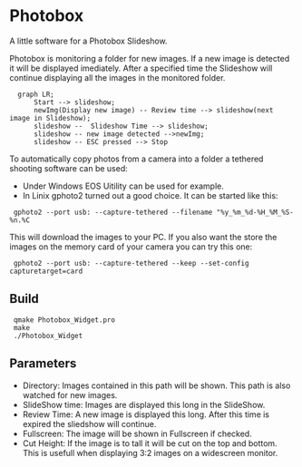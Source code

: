 # Photobox
A little software for a Photobox Slideshow.

Photobox is monitoring a folder for new images. If a new image is detected it will be displayed 
imediately. After a specified time the Slideshow will continue displaying all the images in the
monitored folder. 

```mermaid
  graph LR;
      Start --> slideshow;
      newImg(Display new image) -- Review time --> slideshow(next image in Slideshow);
      slideshow --  Slideshow Time --> slideshow;
      slideshow -- new image detected -->newImg;
      slideshow -- ESC pressed --> Stop
```


To automatically copy photos from a camera into a folder a tethered shooting software can be used:
- Under Windows EOS Uitility can be used for example. 
- In Linix gphoto2 turned out a good choice. It can be started like this:
```
 gphoto2 --port usb: --capture-tethered --filename "%y_%m_%d-%H_%M_%S-%n.%C
```
This will download the images to your PC. If you also want the store the images on the memory card 
of your camera you can try this one: 
```
 gphoto2 --port usb: --capture-tethered --keep --set-config capturetarget=card 
```

 
## Build

```
 qmake Photobox_Widget.pro
 make
 ./Photobox_Widget
```
 
## Parameters
* Directory: Images contained in this path will be shown. This path is also watched for new images.
* SlideShow time: Images are displayed this long in the SlideShow.
* Review Time: A new image is displayed this long. After this time is expired the sliedshow will 
  continue.
* Fullscreen: The image will be shown in Fullscreen if checked.
* Cut Height: If the image is to tall it will be cut on the top and bottom. This is usefull when
  displaying 3:2 images on a widescreen monitor.
  
